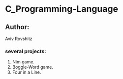 # C_Programming-Language
## Author:
Aviv Rovshitz
### several projects:
1. Nim game.
2. Boggle-Word game.
3. Four in a Line.

